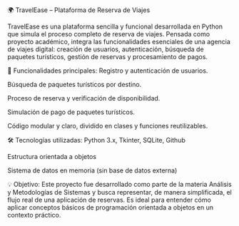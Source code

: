 🌍 TravelEase – Plataforma de Reserva de Viajes

TravelEase es una plataforma sencilla y funcional desarrollada en Python que simula el proceso completo de reserva de viajes. Pensada como proyecto académico, integra las funcionalidades esenciales de una agencia de viajes digital: creación de usuarios, autenticación, búsqueda de paquetes turísticos, gestión de reservas y procesamiento de pagos.

🚀 Funcionalidades principales:
Registro y autenticación de usuarios.

Búsqueda de paquetes turísticos por destino.

Proceso de reserva y verificación de disponibilidad.

Simulación de pago de paquetes turísticos.

Código modular y claro, dividido en clases y funciones reutilizables.

🛠 Tecnologías utilizadas:
Python 3.x,
Tkinter,
SQLite,
Github

Estructura orientada a objetos

Sistema de datos en memoria (sin base de datos externa)

💡 Objetivo:
Este proyecto fue desarrollado como parte de la materia Análisis y Metodologías de Sistemas y busca representar, de manera simplificada, el flujo real de una aplicación de reservas. Es ideal para entender cómo aplicar conceptos básicos de programación orientada a objetos en un contexto práctico.
